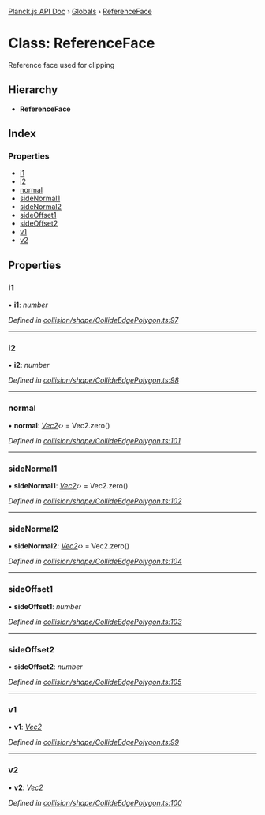 [Planck.js API Doc](../README.md) › [Globals](../globals.md) › [ReferenceFace](referenceface.md)

# Class: ReferenceFace

Reference face used for clipping

## Hierarchy

* **ReferenceFace**

## Index

### Properties

* [i1](referenceface.md#i1)
* [i2](referenceface.md#i2)
* [normal](referenceface.md#normal)
* [sideNormal1](referenceface.md#sidenormal1)
* [sideNormal2](referenceface.md#sidenormal2)
* [sideOffset1](referenceface.md#sideoffset1)
* [sideOffset2](referenceface.md#sideoffset2)
* [v1](referenceface.md#v1)
* [v2](referenceface.md#v2)

## Properties

###  i1

• **i1**: *number*

*Defined in [collision/shape/CollideEdgePolygon.ts:97](https://github.com/shakiba/planck.js/blob/8127f05/src/collision/shape/CollideEdgePolygon.ts#L97)*

___

###  i2

• **i2**: *number*

*Defined in [collision/shape/CollideEdgePolygon.ts:98](https://github.com/shakiba/planck.js/blob/8127f05/src/collision/shape/CollideEdgePolygon.ts#L98)*

___

###  normal

• **normal**: *[Vec2](vec2.md)‹›* = Vec2.zero()

*Defined in [collision/shape/CollideEdgePolygon.ts:101](https://github.com/shakiba/planck.js/blob/8127f05/src/collision/shape/CollideEdgePolygon.ts#L101)*

___

###  sideNormal1

• **sideNormal1**: *[Vec2](vec2.md)‹›* = Vec2.zero()

*Defined in [collision/shape/CollideEdgePolygon.ts:102](https://github.com/shakiba/planck.js/blob/8127f05/src/collision/shape/CollideEdgePolygon.ts#L102)*

___

###  sideNormal2

• **sideNormal2**: *[Vec2](vec2.md)‹›* = Vec2.zero()

*Defined in [collision/shape/CollideEdgePolygon.ts:104](https://github.com/shakiba/planck.js/blob/8127f05/src/collision/shape/CollideEdgePolygon.ts#L104)*

___

###  sideOffset1

• **sideOffset1**: *number*

*Defined in [collision/shape/CollideEdgePolygon.ts:103](https://github.com/shakiba/planck.js/blob/8127f05/src/collision/shape/CollideEdgePolygon.ts#L103)*

___

###  sideOffset2

• **sideOffset2**: *number*

*Defined in [collision/shape/CollideEdgePolygon.ts:105](https://github.com/shakiba/planck.js/blob/8127f05/src/collision/shape/CollideEdgePolygon.ts#L105)*

___

###  v1

• **v1**: *[Vec2](vec2.md)*

*Defined in [collision/shape/CollideEdgePolygon.ts:99](https://github.com/shakiba/planck.js/blob/8127f05/src/collision/shape/CollideEdgePolygon.ts#L99)*

___

###  v2

• **v2**: *[Vec2](vec2.md)*

*Defined in [collision/shape/CollideEdgePolygon.ts:100](https://github.com/shakiba/planck.js/blob/8127f05/src/collision/shape/CollideEdgePolygon.ts#L100)*
